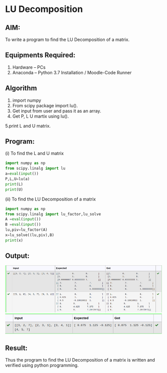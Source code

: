 # LU Decomposition 

## AIM:
To write a program to find the LU Decomposition of a matrix.

## Equipments Required:
1. Hardware – PCs
2. Anaconda – Python 3.7 Installation / Moodle-Code Runner

## Algorithm
1. import numpy 
2. From scipy package import lu().
3. Get input from user and pass it as an array.
4. Get P, L U martix using lu().

5.print L and U matrix.
 

## Program:
(i) To find the L and U matrix
```python
import numpy as np
from scipy.linalg import lu
a=eval(input())
P,L,U=lu(a)
print(L)
print(U)
```
(ii) To find the LU Decomposition of a matrix
```python
import numpy as np
from scipy.linalg import lu_factor,lu_solve
A =eval(input())
B =eval(input())
lu,piv=lu_factor(A)
x=lu_solve((lu,piv),B)
print(x)
```

## Output:
![lu decomposition](./outputt1.png)
![lu decomposition](./outputt2.png)


## Result:
Thus the program to find the LU Decomposition of a matrix is written and verified using python programming.


